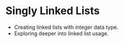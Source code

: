 # Singly Linked Lists

* Creating linked lists with integer data type.
* Exploring deeper into linked list usage.

